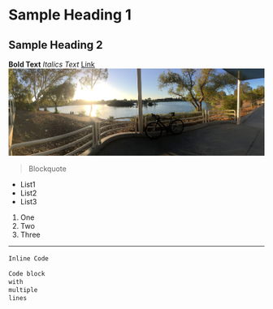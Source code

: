 # Sample Heading 1
## Sample Heading 2
**Bold Text**
*Italics Text*
[Link](https://google.com)
![Image](https://raw.githubusercontent.com/ashishjayamohan/cse15l-lab-reports/main/screenshot.JPG)

> Blockquote

* List1
* List2
* List3

1. One
2. Two
3. Three

***

`Inline Code`

```
Code block
with
multiple
lines
```
